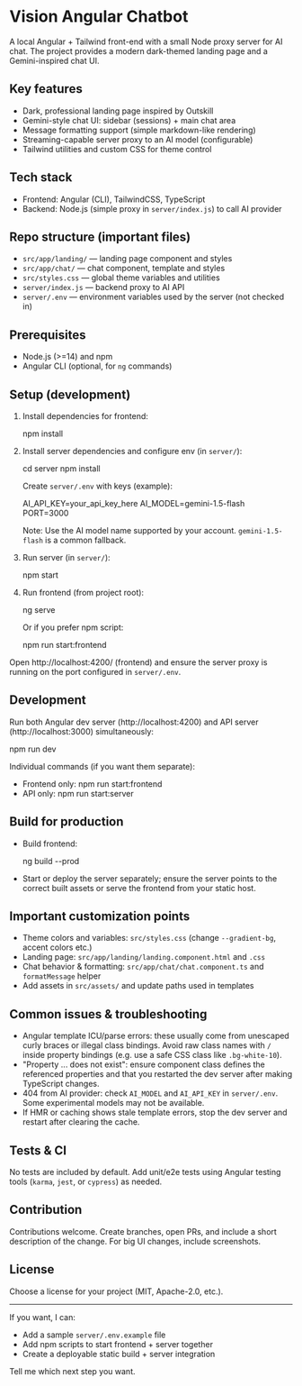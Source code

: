 # Vision Angular Chatbot

A local Angular + Tailwind front-end with a small Node proxy server for AI chat. The project provides a modern dark-themed landing page and a Gemini-inspired chat UI.

## Key features

- Dark, professional landing page inspired by Outskill
- Gemini-style chat UI: sidebar (sessions) + main chat area
- Message formatting support (simple markdown-like rendering)
- Streaming-capable server proxy to an AI model (configurable)
- Tailwind utilities and custom CSS for theme control

## Tech stack

- Frontend: Angular (CLI), TailwindCSS, TypeScript
- Backend: Node.js (simple proxy in `server/index.js`) to call AI provider

## Repo structure (important files)

- `src/app/landing/` — landing page component and styles
- `src/app/chat/` — chat component, template and styles
- `src/styles.css` — global theme variables and utilities
- `server/index.js` — backend proxy to AI API
- `server/.env` — environment variables used by the server (not checked in)

## Prerequisites

- Node.js (>=14) and npm
- Angular CLI (optional, for `ng` commands)

## Setup (development)

1. Install dependencies for frontend:

   npm install

2. Install server dependencies and configure env (in `server/`):

   cd server
   npm install

   Create `server/.env` with keys (example):

   AI_API_KEY=your_api_key_here
   AI_MODEL=gemini-1.5-flash
   PORT=3000

   Note: Use the AI model name supported by your account. `gemini-1.5-flash` is a common fallback.

3. Run server (in `server/`):

   npm start

4. Run frontend (from project root):

   ng serve

   Or if you prefer npm script:

   npm run start:frontend

Open http://localhost:4200/ (frontend) and ensure the server proxy is running on the port configured in `server/.env`.

## Development

Run both Angular dev server (http://localhost:4200) and API server (http://localhost:3000) simultaneously:

npm run dev

Individual commands (if you want them separate):
- Frontend only: npm run start:frontend
- API only: npm run start:server

## Build for production

- Build frontend:

  ng build --prod

- Start or deploy the server separately; ensure the server points to the correct built assets or serve the frontend from your static host.

## Important customization points

- Theme colors and variables: `src/styles.css` (change `--gradient-bg`, accent colors etc.)
- Landing page: `src/app/landing/landing.component.html` and `.css`
- Chat behavior & formatting: `src/app/chat/chat.component.ts` and `formatMessage` helper
- Add assets in `src/assets/` and update paths used in templates

## Common issues & troubleshooting

- Angular template ICU/parse errors: these usually come from unescaped curly braces or illegal class bindings. Avoid raw class names with `/` inside property bindings (e.g. use a safe CSS class like `.bg-white-10`).
- "Property ... does not exist": ensure component class defines the referenced properties and that you restarted the dev server after making TypeScript changes.
- 404 from AI provider: check `AI_MODEL` and `AI_API_KEY` in `server/.env`. Some experimental models may not be available.
- If HMR or caching shows stale template errors, stop the dev server and restart after clearing the cache.

## Tests & CI

No tests are included by default. Add unit/e2e tests using Angular testing tools (`karma`, `jest`, or `cypress`) as needed.

## Contribution

Contributions welcome. Create branches, open PRs, and include a short description of the change. For big UI changes, include screenshots.

## License

Choose a license for your project (MIT, Apache-2.0, etc.).

---

If you want, I can:
- Add a sample `server/.env.example` file
- Add npm scripts to start frontend + server together
- Create a deployable static build + server integration

Tell me which next step you want.
